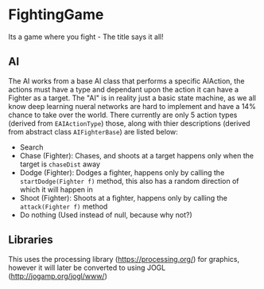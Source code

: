 # FightingGame
Its a game where you fight - The title says it all!
## AI
The AI works from a base AI class that performs a specific AIAction, the actions must have a type and dependant upon the action it can have a Fighter as a target. The "AI" is in reality just a basic state machine, as we all know deep learning nueral networks are hard to implement and have a 14% chance to take over the world. There currently are only 5 action types (derived from `EAIActionType`) those, along with thier descriptions (derived from abstract class `AIFighterBase`) are listed below: 

- Search
- Chase (Fighter): Chases, and shoots at a target happens only when the target is `chaseDist` away
- Dodge (Fighter): Dodges a fighter, happens only by calling the `startDodge(Fighter f)` method, this also has a random direction of which it will happen in
- Shoot (Fighter): Shoots at a fighter, happens only by calling the `attack(Fighter f)` method
- Do nothing (Used instead of null, because why not?)

## Libraries
This uses the processing library (https://processing.org/) for graphics, however it will later be converted to using JOGL (http://jogamp.org/jogl/www/)
